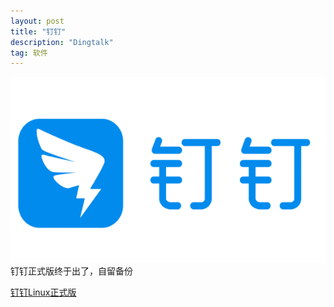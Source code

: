 ```yaml
---
layout: post
title: "钉钉" 
description: "Dingtalk"
tag: 软件
---   
```

![](./Dingtalk_for_linux/logo.jpeg)
钉钉正式版终于出了，自留备份

[钉钉Linux正式版](./Dingtalk_for_linux/dingtalk.deb)

